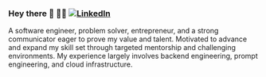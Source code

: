 ### Hey there 👋 👩‍💻  [![LinkedIn](https://img.shields.io/badge/LinkedIn-blue?style=flat&logo=linkedin&labelColor=blue)](https://www.linkedin.com/in/fitsum-sileshi)

A software engineer, problem solver, entrepreneur, and a strong communicator eager to prove my value and talent. Motivated to advance and expand my skill set through targeted mentorship and challenging environments. My experience largely involves backend engineering, prompt engineering, and cloud infrastructure.

<!-- ![Top Langs](https://github-readme-stats.vercel.app/api/top-langs/?username=fii78&layout=compact) -->
<br><br>
<!-- ![Streaks](https://github-readme-streak-stats.herokuapp.com/?user=fii78&theme=dark")  -->

